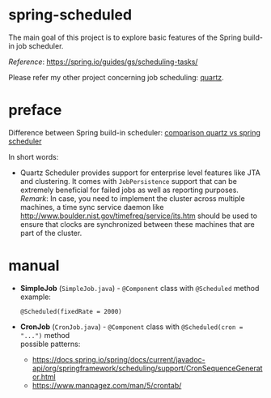 # spring-scheduled
The main goal of this project is to explore basic features of the Spring 
build-in job scheduler.

_Reference_: https://spring.io/guides/gs/scheduling-tasks/  

Please refer my other project concerning job scheduling: [quartz](https://github.com/mtumilowicz/quartz).

# preface
Difference between Spring build-in scheduler: 
[comparison quartz vs spring scheduler](http://khalidsaleem.blogspot.com/2015/03/quartz-scheduler-vs-spring-scheduler.html)

In short words:
* Quartz Scheduler provides support for enterprise level features like 
JTA and clustering. It comes with `JobPersistence` support that can be extremely 
beneficial for failed jobs as well as reporting purposes.  
    _Remark_: In case, you need to implement the cluster across multiple 
    machines, a time sync service daemon like 
    http://www.boulder.nist.gov/timefreq/service/its.htm should be used to 
    ensure that clocks are synchronized between these machines that are part 
    of the cluster.
    
# manual
* **SimpleJob** (`SimpleJob.java`) - `@Component` class with `@Scheduled` method  
    example:
    ```
    @Scheduled(fixedRate = 2000)
    ```

* **CronJob** (`CronJob.java`) - `@Component` class with `@Scheduled(cron = "...")` method  
    possible patterns:
    * https://docs.spring.io/spring/docs/current/javadoc-api/org/springframework/scheduling/support/CronSequenceGenerator.html
    * https://www.manpagez.com/man/5/crontab/